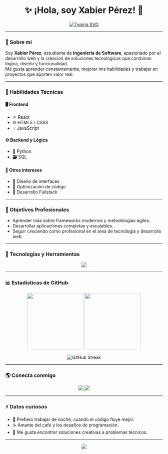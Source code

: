 <h1 align="center">✨ ¡Hola, soy Xabier Pérez! 👋</h1>

<p align="center">
  <a href="https://github.com/XabierP2006">
    <img src="https://readme-typing-svg.herokuapp.com?font=Fira+Code&size=22&pause=1000&color=00C4FF&center=true&vCenter=true&width=600&lines=Estudiante+de+Ingeniería+de+Software;Desarrollador+Fullstack+en+formación;React+%7C+Python+%7C+SQL;Apasionado+por+el+aprendizaje+constante" alt="Typing SVG" />
  </a>
</p>

---

### 💫 Sobre mí

Soy **Xabier Pérez**, estudiante de **Ingeniería de Software**, apasionado por el desarrollo web y la creación de soluciones tecnológicas que combinan lógica, diseño y funcionalidad.  
Me gusta aprender constantemente, mejorar mis habilidades y trabajar en proyectos que aporten valor real.

---

### 🧠 Habilidades Técnicas

#### 🖥️ Frontend
- ⚛️ React  
- 🌐 HTML5 / CSS3  
- 💡 JavaScript  

#### ⚙️ Backend y Lógica
- 🐍 Python  
- 🗃️ SQL  

#### 🧩 Otros intereses
- 🎨 Diseño de interfaces  
- 🔧 Optimización de código  
- 🚀 Desarrollo Fullstack

---

### 🎯 Objetivos Profesionales

- Aprender más sobre frameworks modernos y metodologías ágiles.  
- Desarrollar aplicaciones completas y escalables.  
- Seguir creciendo como profesional en el área de tecnología y desarrollo web.

---

### 🧰 Tecnologías y Herramientas

<p align="center">
  <img src="https://skillicons.dev/icons?i=react,js,python,html,css,mysql,git,github,vscode" />
</p>

---

### 📊 Estadísticas de GitHub

<div align="center">

<img height="180em" src="https://github-readme-stats.vercel.app/api?username=XabierP2006&show_icons=true&theme=tokyonight&include_all_commits=true&count_private=true"/>
<img height="180em" src="https://github-readme-stats.vercel.app/api/top-langs/?username=XabierP2006&layout=compact&langs_count=8&theme=tokyonight"/>

</div>

<div align="center">

![GitHub Streak](https://github-readme-streak-stats.herokuapp.com/?user=XabierP2006&theme=tokyonight)

</div>

---

### 🌎 Conecta conmigo

<p align="center">
  <a href="https://github.com/XabierP2006">
    <img src="https://img.shields.io/badge/GitHub-0A0A0A?style=for-the-badge&logo=github&logoColor=white" />
  </a>
  <a href="mailto:tucorreo@ejemplo.com">
    <img src="https://img.shields.io/badge/Email-0078D4?style=for-the-badge&logo=gmail&logoColor=white" />
  </a>
</p>

---

### ⚡ Datos curiosos

- 🌙 Prefiero trabajar de noche, cuando el código fluye mejor.  
- ☕ Amante del café y los desafíos de programación.  
- 🧩 Me gusta encontrar soluciones creativas a problemas técnicos.

---

<p align="center">
  <img src="https://capsule-render.vercel.app/api?type=waving&color=0:00C4FF,100:002B5B&height=100&section=footer&text=Gracias+por+visitar+mi+perfil!+🚀&fontColor=ffffff&fontSize=18" />
</p>
